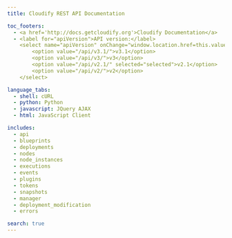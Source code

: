```yaml
---
title: Cloudify REST API Documentation

toc_footers:
  - <a href='http://docs.getcloudify.org'>Cloudify Documentation</a>
  - <label for="apiVersion">API version:</label>
    <select name="apiVersion" onChange="window.location.href=this.value">
        <option value="/api/v3.1/">v3.1</option>
        <option value="/api/v3/">v3</option>
        <option value="/api/v2.1/" selected="selected">v2.1</option>
        <option value="/api/v2/">v2</option>
    </select>

language_tabs:
  - shell: cURL
  - python: Python
  - javascript: JQuery AJAX
  - html: JavaScript Client

includes:
  - api
  - blueprints
  - deployments
  - nodes
  - node_instances
  - executions
  - events
  - plugins
  - tokens
  - snapshots
  - manager
  - deployment_modification
  - errors

search: true
---
```

